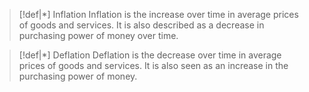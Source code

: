 
>[!def|*] Inflation
>Inflation is the increase over time in average prices of goods and services. It is also described as a decrease in purchasing power of money over time.

>[!def|*] Deflation
>Deflation is the decrease over time in average prices of goods and services. It is also seen as an increase in the purchasing power of money.

